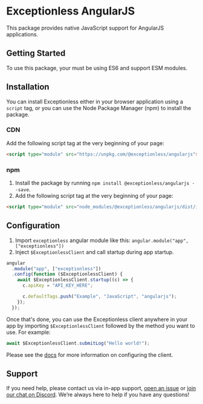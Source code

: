 # Exceptionless AngularJS

This package provides native JavaScript support for AngularJS applications.

## Getting Started

To use this package, your must be using ES6 and support ESM modules.

## Installation

You can install Exceptionless either in your browser application using a `script`
tag, or you can use the Node Package Manager (npm) to install the package.

### CDN

Add the following script tag at the very beginning of your page:

```html
<script type="module" src="https://unpkg.com/@exceptionless/angularjs"></script>
```

### npm

  1. Install the package by running `npm install @exceptionless/angularjs --save`.
  2. Add the following script tag at the very beginning of your page:

  ```html
  <script type="module" src="node_modules/@exceptionless/angularjs/dist/index.bundle.js"></script>
  ```

## Configuration

1. Import `exceptionless` angular module like this: `angular.module("app", ["exceptionless"])`
2. Inject `$ExceptionlessClient` and call startup during app startup.

```js
angular
  .module("app", ["exceptionless"])
  .config(function ($ExceptionlessClient) {
    await $ExceptionlessClient.startup((c) => {
      c.apiKey = "API_KEY_HERE";

      c.defaultTags.push("Example", "JavaScript", "angularjs");
    });
  });
```

Once that's done, you can use the Exceptionless client anywhere in your app by
importing `$ExceptionlessClient` followed by the method you want to use. For example:

```js
await $ExceptionlessClient.submitLog("Hello world!");
```

Please see the [docs](https://exceptionless.com/docs/clients/javascript/) for
more information on configuring the client.

## Support

If you need help, please contact us via in-app support,
[open an issue](https://github.com/exceptionless/Exceptionless.JavaScript/issues/new)
or [join our chat on Discord](https://discord.gg/6HxgFCx). We’re always here to
help if you have any questions!
